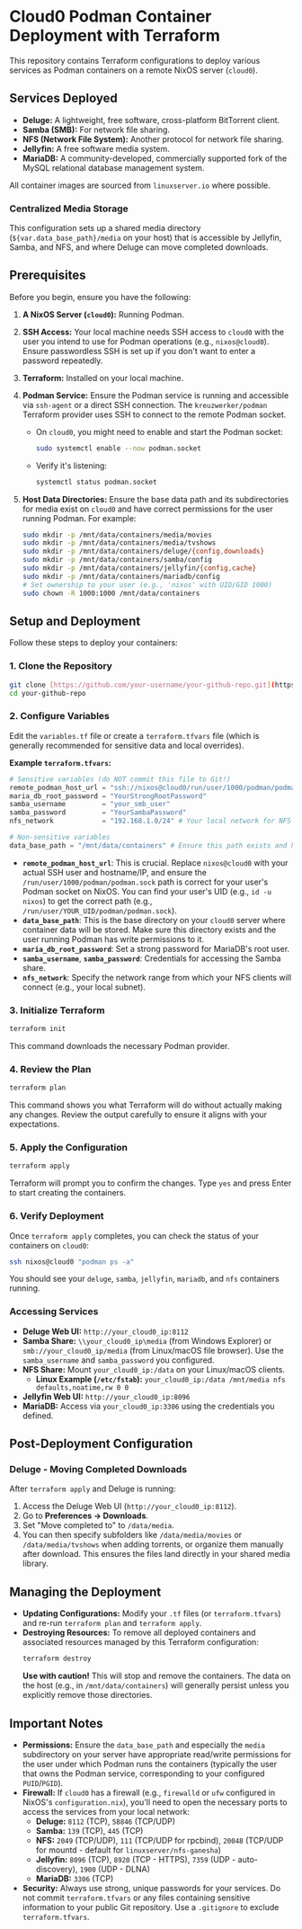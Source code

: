 # Cloud0 Podman Container Deployment with Terraform

This repository contains Terraform configurations to deploy various services as Podman containers on a remote NixOS server (`cloud0`).

## Services Deployed

* **Deluge:** A lightweight, free software, cross-platform BitTorrent client.
* **Samba (SMB):** For network file sharing.
* **NFS (Network File System):** Another protocol for network file sharing.
* **Jellyfin:** A free software media system.
* **MariaDB:** A community-developed, commercially supported fork of the MySQL relational database management system.

All container images are sourced from `linuxserver.io` where possible.

### Centralized Media Storage

This configuration sets up a shared media directory (`${var.data_base_path}/media` on your host) that is accessible by Jellyfin, Samba, and NFS, and where Deluge can move completed downloads.

## Prerequisites

Before you begin, ensure you have the following:

1.  **A NixOS Server (`cloud0`):** Running Podman.
2.  **SSH Access:** Your local machine needs SSH access to `cloud0` with the user you intend to use for Podman operations (e.g., `nixos@cloud0`). Ensure passwordless SSH is set up if you don't want to enter a password repeatedly.
3.  **Terraform:** Installed on your local machine.
4.  **Podman Service:** Ensure the Podman service is running and accessible via `ssh-agent` or a direct SSH connection. The `kreuzwerker/podman` Terraform provider uses SSH to connect to the remote Podman socket.

    * On `cloud0`, you might need to enable and start the Podman socket:
        ```bash
        sudo systemctl enable --now podman.socket
        ```
    * Verify it's listening:
        ```bash
        systemctl status podman.socket
        ```
5.  **Host Data Directories:** Ensure the base data path and its subdirectories for media exist on `cloud0` and have correct permissions for the user running Podman. For example:
    ```bash
    sudo mkdir -p /mnt/data/containers/media/movies
    sudo mkdir -p /mnt/data/containers/media/tvshows
    sudo mkdir -p /mnt/data/containers/deluge/{config,downloads}
    sudo mkdir -p /mnt/data/containers/samba/config
    sudo mkdir -p /mnt/data/containers/jellyfin/{config,cache}
    sudo mkdir -p /mnt/data/containers/mariadb/config
    # Set ownership to your user (e.g., 'nixos' with UID/GID 1000)
    sudo chown -R 1000:1000 /mnt/data/containers
    ```

## Setup and Deployment

Follow these steps to deploy your containers:

### 1. Clone the Repository

```bash
git clone [https://github.com/your-username/your-github-repo.git](https://github.com/your-username/your-github-repo.git)
cd your-github-repo
```

### 2. Configure Variables

Edit the `variables.tf` file or create a `terraform.tfvars` file (which is generally recommended for sensitive data and local overrides).

**Example `terraform.tfvars`:**

```terraform
# Sensitive variables (do NOT commit this file to Git!)
remote_podman_host_url = "ssh://nixos@cloud0/run/user/1000/podman/podman.sock" # Adjust user and socket path
maria_db_root_password = "YourStrongRootPassword"
samba_username         = "your_smb_user"
samba_password         = "YourSambaPassword"
nfs_network            = "192.168.1.0/24" # Your local network for NFS access

# Non-sensitive variables
data_base_path = "/mnt/data/containers" # Ensure this path exists and has correct permissions on cloud0
```

* **`remote_podman_host_url`**: This is crucial. Replace `nixos@cloud0` with your actual SSH user and hostname/IP, and ensure the `/run/user/1000/podman/podman.sock` path is correct for your user's Podman socket on NixOS. You can find your user's UID (e.g., `id -u nixos`) to get the correct path (e.g., `/run/user/YOUR_UID/podman/podman.sock`).
* **`data_base_path`**: This is the base directory on your `cloud0` server where container data will be stored. Make sure this directory exists and the user running Podman has write permissions to it.
* **`maria_db_root_password`**: Set a strong password for MariaDB's root user.
* **`samba_username`**, **`samba_password`**: Credentials for accessing the Samba share.
* **`nfs_network`**: Specify the network range from which your NFS clients will connect (e.g., your local subnet).

### 3. Initialize Terraform

```bash
terraform init
```

This command downloads the necessary Podman provider.

### 4. Review the Plan

```bash
terraform plan
```

This command shows you what Terraform will do without actually making any changes. Review the output carefully to ensure it aligns with your expectations.

### 5. Apply the Configuration

```bash
terraform apply
```

Terraform will prompt you to confirm the changes. Type `yes` and press Enter to start creating the containers.

### 6. Verify Deployment

Once `terraform apply` completes, you can check the status of your containers on `cloud0`:

```bash
ssh nixos@cloud0 "podman ps -a"
```

You should see your `deluge`, `samba`, `jellyfin`, `mariadb`, and `nfs` containers running.

### Accessing Services

* **Deluge Web UI:** `http://your_cloud0_ip:8112`
* **Samba Share:** `\\your_cloud0_ip\media` (from Windows Explorer) or `smb://your_cloud0_ip/media` (from Linux/macOS file browser). Use the `samba_username` and `samba_password` you configured.
* **NFS Share:** Mount `your_cloud0_ip:/data` on your Linux/macOS clients.
    * **Linux Example (`/etc/fstab`):** `your_cloud0_ip:/data /mnt/media nfs defaults,noatime,rw 0 0`
* **Jellyfin Web UI:** `http://your_cloud0_ip:8096`
* **MariaDB:** Access via `your_cloud0_ip:3306` using the credentials you defined.

## Post-Deployment Configuration

### Deluge - Moving Completed Downloads

After `terraform apply` and Deluge is running:

1.  Access the Deluge Web UI (`http://your_cloud0_ip:8112`).
2.  Go to **Preferences -> Downloads**.
3.  Set "Move completed to" to `/data/media`.
4.  You can then specify subfolders like `/data/media/movies` or `/data/media/tvshows` when adding torrents, or organize them manually after download. This ensures the files land directly in your shared media library.

## Managing the Deployment

* **Updating Configurations:** Modify your `.tf` files (or `terraform.tfvars`) and re-run `terraform plan` and `terraform apply`.
* **Destroying Resources:** To remove all deployed containers and associated resources managed by this Terraform configuration:
    ```bash
    terraform destroy
    ```
    **Use with caution!** This will stop and remove the containers. The data on the host (e.g., in `/mnt/data/containers`) will generally persist unless you explicitly remove those directories.

## Important Notes

* **Permissions:** Ensure the `data_base_path` and especially the `media` subdirectory on your server have appropriate read/write permissions for the user under which Podman runs the containers (typically the user that owns the Podman service, corresponding to your configured `PUID`/`PGID`).
* **Firewall:** If `cloud0` has a firewall (e.g., `firewalld` or `ufw` configured in NixOS's `configuration.nix`), you'll need to open the necessary ports to access the services from your local network:
    * **Deluge:** `8112` (TCP), `58846` (TCP/UDP)
    * **Samba:** `139` (TCP), `445` (TCP)
    * **NFS:** `2049` (TCP/UDP), `111` (TCP/UDP for rpcbind), `20048` (TCP/UDP for mountd - default for `linuxserver/nfs-ganesha`)
    * **Jellyfin:** `8096` (TCP), `8920` (TCP - HTTPS), `7359` (UDP - auto-discovery), `1900` (UDP - DLNA)
    * **MariaDB:** `3306` (TCP)
* **Security:** Always use strong, unique passwords for your services. Do not commit `terraform.tfvars` or any files containing sensitive information to your public Git repository. Use a `.gitignore` to exclude `terraform.tfvars`.

